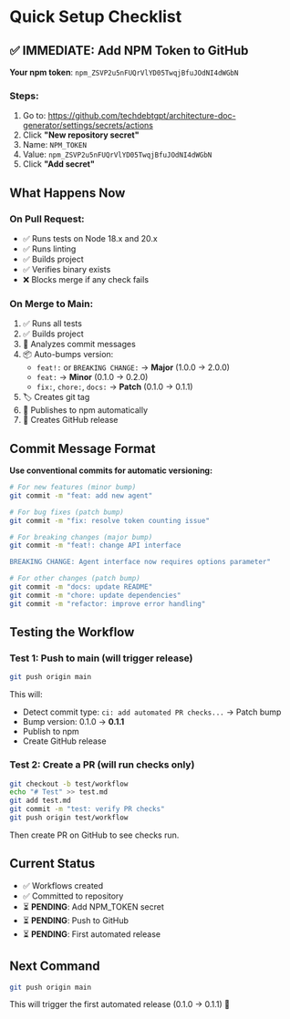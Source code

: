 # Quick Setup Checklist

## ✅ IMMEDIATE: Add NPM Token to GitHub

**Your npm token**: `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`

### Steps:

1. Go to: https://github.com/techdebtgpt/architecture-doc-generator/settings/secrets/actions
2. Click **"New repository secret"**
3. Name: `NPM_TOKEN`
4. Value: `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`
5. Click **"Add secret"**

## What Happens Now

### On Pull Request:

- ✅ Runs tests on Node 18.x and 20.x
- ✅ Runs linting
- ✅ Builds project
- ✅ Verifies binary exists
- ❌ Blocks merge if any check fails

### On Merge to Main:

1. ✅ Runs all tests
2. ✅ Builds project
3. 🔢 Analyzes commit messages
4. 📦 Auto-bumps version:
   - `feat!:` or `BREAKING CHANGE:` → **Major** (1.0.0 → 2.0.0)
   - `feat:` → **Minor** (0.1.0 → 0.2.0)
   - `fix:`, `chore:`, `docs:` → **Patch** (0.1.0 → 0.1.1)
5. 🏷️ Creates git tag
6. 🚀 Publishes to npm automatically
7. 📝 Creates GitHub release

## Commit Message Format

**Use conventional commits for automatic versioning:**

```bash
# For new features (minor bump)
git commit -m "feat: add new agent"

# For bug fixes (patch bump)
git commit -m "fix: resolve token counting issue"

# For breaking changes (major bump)
git commit -m "feat!: change API interface

BREAKING CHANGE: Agent interface now requires options parameter"

# For other changes (patch bump)
git commit -m "docs: update README"
git commit -m "chore: update dependencies"
git commit -m "refactor: improve error handling"
```

## Testing the Workflow

### Test 1: Push to main (will trigger release)

```bash
git push origin main
```

This will:

- Detect commit type: `ci: add automated PR checks...` → Patch bump
- Bump version: 0.1.0 → **0.1.1**
- Publish to npm
- Create GitHub release

### Test 2: Create a PR (will run checks only)

```bash
git checkout -b test/workflow
echo "# Test" >> test.md
git add test.md
git commit -m "test: verify PR checks"
git push origin test/workflow
```

Then create PR on GitHub to see checks run.

## Current Status

- ✅ Workflows created
- ✅ Committed to repository
- ⏳ **PENDING**: Add NPM_TOKEN secret
- ⏳ **PENDING**: Push to GitHub
- ⏳ **PENDING**: First automated release

## Next Command

```bash
git push origin main
```

This will trigger the first automated release (0.1.0 → 0.1.1) 🚀
